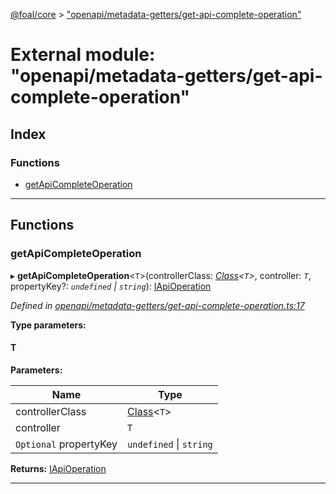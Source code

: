 [@foal/core](../README.md) > ["openapi/metadata-getters/get-api-complete-operation"](../modules/_openapi_metadata_getters_get_api_complete_operation_.md)

# External module: "openapi/metadata-getters/get-api-complete-operation"

## Index

### Functions

* [getApiCompleteOperation](_openapi_metadata_getters_get_api_complete_operation_.md#getapicompleteoperation)

---

## Functions

<a id="getapicompleteoperation"></a>

###  getApiCompleteOperation

▸ **getApiCompleteOperation**<`T`>(controllerClass: *[Class](_core_class_interface_.md#class)<`T`>*, controller: *`T`*, propertyKey?: *`undefined` \| `string`*): [IApiOperation](../interfaces/_openapi_interfaces_.iapioperation.md)

*Defined in [openapi/metadata-getters/get-api-complete-operation.ts:17](https://github.com/FoalTS/foal/blob/70cc46bd/packages/core/src/openapi/metadata-getters/get-api-complete-operation.ts#L17)*

**Type parameters:**

#### T 
**Parameters:**

| Name | Type |
| ------ | ------ |
| controllerClass | [Class](_core_class_interface_.md#class)<`T`> |
| controller | `T` |
| `Optional` propertyKey | `undefined` \| `string` |

**Returns:** [IApiOperation](../interfaces/_openapi_interfaces_.iapioperation.md)

___

